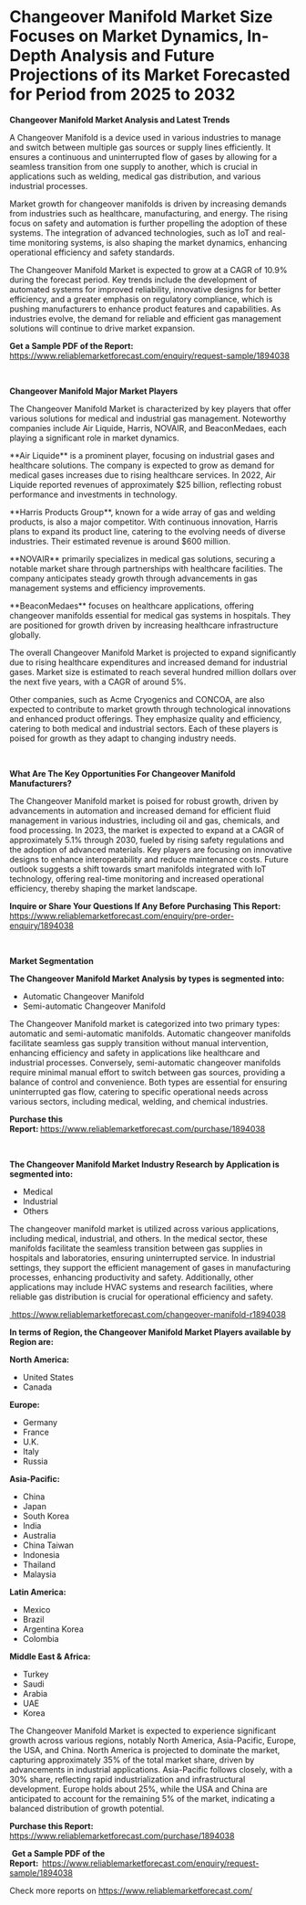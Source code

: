 <p><h1>Changeover Manifold Market Size Focuses on Market Dynamics, In-Depth Analysis and Future Projections of its Market Forecasted for Period from 2025 to 2032</h1></p><p><strong>Changeover Manifold Market Analysis and Latest Trends</strong></p>
<p><p>A Changeover Manifold is a device used in various industries to manage and switch between multiple gas sources or supply lines efficiently. It ensures a continuous and uninterrupted flow of gases by allowing for a seamless transition from one supply to another, which is crucial in applications such as welding, medical gas distribution, and various industrial processes.</p><p>Market growth for changeover manifolds is driven by increasing demands from industries such as healthcare, manufacturing, and energy. The rising focus on safety and automation is further propelling the adoption of these systems. The integration of advanced technologies, such as IoT and real-time monitoring systems, is also shaping the market dynamics, enhancing operational efficiency and safety standards.</p><p>The Changeover Manifold Market is expected to grow at a CAGR of 10.9% during the forecast period. Key trends include the development of automated systems for improved reliability, innovative designs for better efficiency, and a greater emphasis on regulatory compliance, which is pushing manufacturers to enhance product features and capabilities. As industries evolve, the demand for reliable and efficient gas management solutions will continue to drive market expansion.</p></p>
<p><strong>Get a Sample PDF of the Report:&nbsp;</strong> <a href="https://www.reliablemarketforecast.com/enquiry/request-sample/1894038?utm_campaign=2285&utm_medium=2&utm_source=Github&utm_content=ia&utm_term=28022025&utm_id=changeover-manifold">https://www.reliablemarketforecast.com/enquiry/request-sample/1894038</a></p>
<p>&nbsp;</p>
<p><strong>Changeover Manifold Major Market Players</strong></p>
<p><p>The Changeover Manifold Market is characterized by key players that offer various solutions for medical and industrial gas management. Noteworthy companies include Air Liquide, Harris, NOVAIR, and BeaconMedaes, each playing a significant role in market dynamics.</p><p>**Air Liquide** is a prominent player, focusing on industrial gases and healthcare solutions. The company is expected to grow as demand for medical gases increases due to rising healthcare services. In 2022, Air Liquide reported revenues of approximately $25 billion, reflecting robust performance and investments in technology.</p><p>**Harris Products Group**, known for a wide array of gas and welding products, is also a major competitor. With continuous innovation, Harris plans to expand its product line, catering to the evolving needs of diverse industries. Their estimated revenue is around $600 million.</p><p>**NOVAIR** primarily specializes in medical gas solutions, securing a notable market share through partnerships with healthcare facilities. The company anticipates steady growth through advancements in gas management systems and efficiency improvements.</p><p>**BeaconMedaes** focuses on healthcare applications, offering changeover manifolds essential for medical gas systems in hospitals. They are positioned for growth driven by increasing healthcare infrastructure globally.</p><p>The overall Changeover Manifold Market is projected to expand significantly due to rising healthcare expenditures and increased demand for industrial gases. Market size is estimated to reach several hundred million dollars over the next five years, with a CAGR of around 5%.</p><p>Other companies, such as Acme Cryogenics and CONCOA, are also expected to contribute to market growth through technological innovations and enhanced product offerings. They emphasize quality and efficiency, catering to both medical and industrial sectors. Each of these players is poised for growth as they adapt to changing industry needs.</p></p>
<p>&nbsp;</p>
<p><strong>What Are The Key Opportunities For Changeover Manifold Manufacturers?</strong></p>
<p><p>The Changeover Manifold market is poised for robust growth, driven by advancements in automation and increased demand for efficient fluid management in various industries, including oil and gas, chemicals, and food processing. In 2023, the market is expected to expand at a CAGR of approximately 5.1% through 2030, fueled by rising safety regulations and the adoption of advanced materials. Key players are focusing on innovative designs to enhance interoperability and reduce maintenance costs. Future outlook suggests a shift towards smart manifolds integrated with IoT technology, offering real-time monitoring and increased operational efficiency, thereby shaping the market landscape.</p></p>
<p><strong>Inquire or Share Your Questions If Any Before Purchasing This Report:</strong> <a href="https://www.reliablemarketforecast.com/enquiry/pre-order-enquiry/1894038?utm_campaign=2285&utm_medium=2&utm_source=Github&utm_content=ia&utm_term=28022025&utm_id=changeover-manifold">https://www.reliablemarketforecast.com/enquiry/pre-order-enquiry/1894038</a></p>
<p>&nbsp;</p>
<p><strong>Market Segmentation</strong></p>
<p><strong>The Changeover Manifold Market Analysis by types is segmented into:</strong></p>
<p><ul><li>Automatic Changeover Manifold</li><li>Semi-automatic Changeover Manifold</li></ul></p>
<p><p>The Changeover Manifold market is categorized into two primary types: automatic and semi-automatic manifolds. Automatic changeover manifolds facilitate seamless gas supply transition without manual intervention, enhancing efficiency and safety in applications like healthcare and industrial processes. Conversely, semi-automatic changeover manifolds require minimal manual effort to switch between gas sources, providing a balance of control and convenience. Both types are essential for ensuring uninterrupted gas flow, catering to specific operational needs across various sectors, including medical, welding, and chemical industries.</p></p>
<p><strong>Purchase this Report:&nbsp;</strong><a href="https://www.reliablemarketforecast.com/purchase/1894038?utm_campaign=2285&utm_medium=2&utm_source=Github&utm_content=ia&utm_term=28022025&utm_id=changeover-manifold">https://www.reliablemarketforecast.com/purchase/1894038</a></p>
<p>&nbsp;</p>
<p><strong>The Changeover Manifold Market Industry Research by Application is segmented into:</strong></p>
<p><ul><li>Medical</li><li>Industrial</li><li>Others</li></ul></p>
<p><p>The changeover manifold market is utilized across various applications, including medical, industrial, and others. In the medical sector, these manifolds facilitate the seamless transition between gas supplies in hospitals and laboratories, ensuring uninterrupted service. In industrial settings, they support the efficient management of gases in manufacturing processes, enhancing productivity and safety. Additionally, other applications may include HVAC systems and research facilities, where reliable gas distribution is crucial for operational efficiency and safety.</p></p>
<p><a href="https://www.reliablemarketforecast.com/changeover-manifold-r1894038?utm_campaign=2285&utm_medium=2&utm_source=Github&utm_content=ia&utm_term=28022025&utm_id=changeover-manifold">&nbsp;https://www.reliablemarketforecast.com/changeover-manifold-r1894038</a></p>
<p><strong>In terms of Region, the Changeover Manifold Market Players available by Region are:</strong></p>
<p>
    <p> <strong> North America: </strong>
        <ul>
            <li>United States</li>
            <li>Canada</li>
        </ul>
        </p> 
    <p> <strong> Europe: </strong>
        <ul>
            <li>Germany</li>
            <li>France</li>
            <li>U.K.</li>
            <li>Italy</li>
            <li>Russia</li>
        </ul>
        </p> 
    <p> <strong> Asia-Pacific: </strong>
        <ul>
            <li>China</li>
            <li>Japan</li>
            <li>South Korea</li>
            <li>India</li>
            <li>Australia</li>
            <li>China Taiwan</li>
            <li>Indonesia</li>
            <li>Thailand</li>
            <li>Malaysia</li>
        </ul>
        </p> 
    <p> <strong> Latin America: </strong>
        <ul>
            <li>Mexico</li>
            <li>Brazil</li>
            <li>Argentina Korea</li>
            <li>Colombia</li>
        </ul>
        </p> 
    <p> <strong> Middle East & Africa: </strong>
        <ul>
            <li>Turkey</li>
            <li>Saudi</li>
            <li>Arabia</li>
            <li>UAE</li>
            <li>Korea</li>
        </ul>
    </p>
    </p>
<p><p>The Changeover Manifold Market is expected to experience significant growth across various regions, notably North America, Asia-Pacific, Europe, the USA, and China. North America is projected to dominate the market, capturing approximately 35% of the total market share, driven by advancements in industrial applications. Asia-Pacific follows closely, with a 30% share, reflecting rapid industrialization and infrastructural development. Europe holds about 25%, while the USA and China are anticipated to account for the remaining 5% of the market, indicating a balanced distribution of growth potential.</p></p>
<p><strong>Purchase this Report: </strong><a href="https://www.reliablemarketforecast.com/purchase/1894038?utm_campaign=2285&utm_medium=2&utm_source=Github&utm_content=ia&utm_term=28022025&utm_id=changeover-manifold">https://www.reliablemarketforecast.com/purchase/1894038</a></p>
<p>&nbsp;<strong>Get a Sample PDF of the Report:&nbsp;&nbsp;</strong><a href="https://www.reliablemarketforecast.com/enquiry/request-sample/1894038?utm_campaign=2285&utm_medium=2&utm_source=Github&utm_content=ia&utm_term=28022025&utm_id=changeover-manifold">https://www.reliablemarketforecast.com/enquiry/request-sample/1894038</a></p>
<p><strong></strong></p>
<p>Check more reports on <a href="https://www.reliablemarketforecast.com/?utm_campaign=2285&utm_medium=2&utm_source=Github&utm_content=ia&utm_term=28022025&utm_id=changeover-manifold">https://www.reliablemarketforecast.com/</a></p>